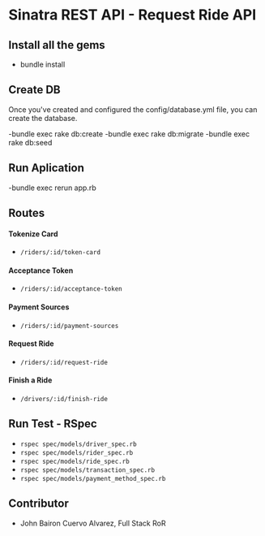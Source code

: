 # Sinatra REST API - Request Ride API

## Install all the gems
- bundle install

## Create DB
Once you've created and configured the config/database.yml file, you can create
the database.

-bundle exec rake db:create
-bundle exec rake db:migrate
-bundle exec rake db:seed

## Run Aplication
-bundle exec rerun app.rb

## Routes

#### Tokenize Card
- `/riders/:id/token-card`
#### Acceptance Token
- `/riders/:id/acceptance-token`
#### Payment Sources
- `/riders/:id/payment-sources`
#### Request Ride
- `/riders/:id/request-ride`
#### Finish a Ride
- `/drivers/:id/finish-ride`

## Run Test - RSpec
- `rspec spec/models/driver_spec.rb`
- `rspec spec/models/rider_spec.rb`
- `rspec spec/models/ride_spec.rb`
- `rspec spec/models/transaction_spec.rb`
- `rspec spec/models/payment_method_spec.rb`

## Contributor

- John Bairon Cuervo Alvarez, Full Stack RoR
